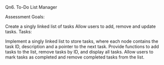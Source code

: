 Qn6. To-Do List Manager

Assessment Goals:

Create a singly linked list of tasks
Allow users to add, remove and update tasks.
Tasks:

Implement a singly linked list to store tasks, where each node contains the task ID, description and a pointer to the next task.
Provide functions to add tasks to the list, remove tasks by ID, and display all tasks.
Allow users to mark tasks as completed and remove completed tasks from the list.
